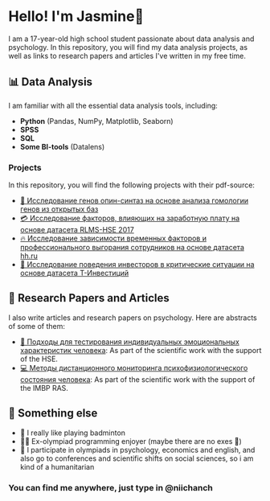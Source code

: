 # Hello! I'm Jasmine👋

I am a 17-year-old high school student passionate about data analysis and psychology. In this repository, you will find my data analysis projects, as well as links to research papers and articles I've written in my free time.

## 📊 Data Analysis

I am familiar with all the essential data analysis tools, including:

- **Python** (Pandas, NumPy, Matplotlib, Seaborn)
- **SPSS**
- **SQL**
- **Some BI-tools** (Datalens)

### Projects

In this repository, you will find the following projects with their pdf-source:

- [🌱 Исследование генов опин-синтаз на основе анализа гомологии генов из открытых баз](https://github.com/n11chanch/agrobio_2023)
- [💳 Исследование факторов, влияющих на заработную плату на основе датасета RLMS-HSE 2017](https://github.com/n11chanch/dano_hack)
- [🔥 Исследование зависимости временных факторов и профессионального выгорания сотрудников на основе датасета hh.ru](https://github.com/n11chanch/dano_2023)
- [🎰 Исследование поведения инвесторов в критические ситуации на основе датасета Т-Инвестиций](https://github.com/n11chanch/dano_2024)


## 📝 Research Papers and Articles

I also write articles and research papers on psychology. Here are abstracts of some of them:


- [🧠 Подходы для тестирования индивидуальных эмоциональных характеристик человека](https://neuro.hse.ru/emotional_condition/news/947779549.html): As part of the scientific work with the support of the HSE.
- [💻 Методы дистанционного мониторинга психофизиологического состояния
человека](http://sirius.imbp.ru/): As part of the scientific work with the support of the IMBP RAS.

## 🔮 Something else

- 🏸 I really like playing badminton
- 🧘‍♀️ Ex-olympiad programming enjoyer (maybe there are no exes 🤫)
- 📔 I participate in olympiads in psychology, economics and english, and also go to conferences and scientific shifts on social sciences, so i am kind of a humanitarian

### You can find me anywhere, just type in @niichanch
